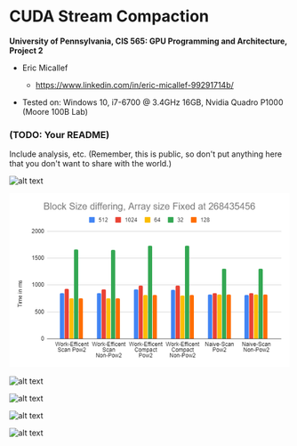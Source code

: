 CUDA Stream Compaction
======================

**University of Pennsylvania, CIS 565: GPU Programming and Architecture, Project 2**

* Eric Micallef
  * https://www.linkedin.com/in/eric-micallef-99291714b/
  
* Tested on: Windows 10, i7-6700 @ 3.4GHz 16GB, Nvidia Quadro P1000 (Moore 100B Lab)

### (TODO: Your README)

Include analysis, etc. (Remember, this is public, so don't put
anything here that you don't want to share with the world.)


![alt text](https://raw.github.com/micallef25/Project2-Number-Algorithms/Project2-Stream-Compaction/master/img/differingblocks.PNG)

![](img/differingblocks.PNG)

![alt text](https://raw.github.com/micallef25/Project2-Number-Algorithms/Project2-Stream-Compaction/master/img/differingblocksraw.PNG)

![alt text](https://raw.github.com/micallef25/Project2-Number-Algorithms/Project2-Stream-Compaction/master/img/graphraw.PNG)

![alt text](https://raw.github.com/micallef25/Project2-Number-Algorithms/Project2-Stream-Compaction/master/img/larger_graph.PNG)

![alt text](https://raw.github.com/micallef25/Project2-Number-Algorithms/Project2-Stream-Compaction/master/img/smaller_graph.PNG)
